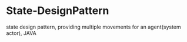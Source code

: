 # State-DesignPattern
state design pattern, providing multiple movements for an agent(system actor), JAVA
